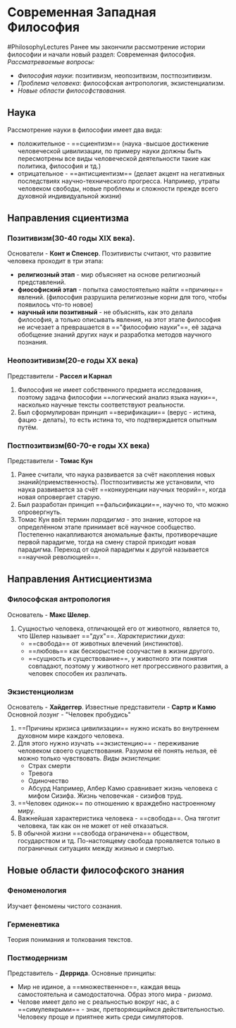 # Современная Западная Философия
#PhilosophyLectures 
Ранее мы закончили рассмотрение истории философии и начали новый раздел: Современная философия.
*Рассматреваемые вопросы:*
- *Философия науки*: позитивизм, неопозитвизм, постпозитивизм.
- *Проблема человека*: философская антропология, экзистенциализм.
- *Новые области философствования.*

## Наука
Рассмотрение науки в философии имеет два вида:
- положительное - ==сциентизм== (наука -высшое достижение человеческой цивилизации, по примеру науки должны быть пересмотрены все виды человеческой деятельности такие как политика, философия и тд.)
- отрицательное - ==антисциентизм== (делает акцент на негативных последствиях научно-технического прогресса. Например, утраты человеком свободы, новые проблемы и сложности прежде всего духовной индивидуальной жизни)

## Направления сциентизма
### Позитивизм(30-40 годы XIX века).
Основатели - **Конт и Спенсер**.
Позитивисты считают, что развитие человека проходит в три этапа:
- **религиозный этап** - мир объясняет на основе религиозный представлений.
- **фиософиский этап** - попытка самостоятельно найти ==причины== явлений. (философия разрушила религиозные корни для того, чтобы появилось что-то новое)
- **научный или позитивный** - не объяснять, как это делала философия, а только описывать явления, на этот этапе философия не исчезает а преврашается в =="философию науки"==, её задача обобщение знаний других наук и разработка методов научного познания.

### Неопозитивизм(20-е годы XX  века)
Представители - **Рассел и Карнал**
1) Философия не имеет собственного предмета исследования, поэтому задача философии ==логический анализ языка науки==, насколько научные тексты соответствуют реальности.
2) Был сформулирован принцип ==верификации== (верус - истина, фацио - делать), то есть истина то, что подтверждается опытным путём.

### Постпозитвизм(60-70-e годы XX века)
Представители -  **Томас Кун**
1) Ранее считали, что наука развивается за счёт накопления новых знаний(приемственность). Постпозитивисты же установили, что наука развивается за счёт ==конкуренции научных теорий==, когда новая опровергает старую. 
2) Был разработан принцип ==фальсификации==, научно то, что можно опровергнуть.
3) Томас Кун ввёл термин *парадигма* - это знание, которое на определённом этапе принимает всё научное сообщество. Постепенно накапливаются аномальные факты, противоречащие первой парадигме, тогда на смену старой приходит новая парадигма. Переход от одной парадигмы к другой называется ==научной революцией==.

## Направления Антисциентизма
### Философская антропология
Основатель - **Макс Шелер**.
1) Сущностью человека, отличающей его от животного, является то, что Шелер называет =="дух"==.
*Характеристики духа*:
	- ==свобода== от животных влечений (инстинктов).
	- ==любовь== как бескорыстное сооучастие в жизни другого.
	- ==сущность и существование==, у животного эти понятия совпадают, поэтому у животного нет прогрессивного развития, а человек способен их различать.

### Экзистенциолизм
Основатель - **Хайдеггер**.
Известные представители - **Сартр и Камю**
Основной лозунг - "Человек пробудись"
1) ==Причины кризиса цивилизации== нужно искать во внутреннем духовном мире каждого человека.
2) Для этого нужно изучать ==экзистенцию== - переживание человеком своего существования. Разумом её понять нельзя, её можно только чувствовать.
	 *Виды экзистенции*:
	 - Страх смерти
	 - Тревога
	 - Одиночество
	 - Абсурд
	Например, Албер Камю сравнивает жизнь человека с мифом Сизифа. Жизнь человечкая - сизифов труд.
3) ==Человек одинок== по отношению к враждебно настроенному миру.
4) Важнейшая характеристика человека - ==свобода==. Она тяготит человека, так как он не может от неё отказаться. 
5) В обычной жизни ==свобода ограничена== обществом, государством и тд. По-настоящему свобода проявляется только в пограничных ситуациях между жизнью и смертью.


## Новые области философского знания
### Феноменология
Изучает феномены чистого сознания.

### Герменевтика
Теория понимания и толкования текстов.

### Постмодернизм
Представитель - **Деррида**.
Основные принципы:
- Мир не идиное, а ==множественное==, каждая вещь самостоятельна и самодостаточна. Образ этого мира - *ризома*.
- Челове имеет дело не с реальностью вокруг нас, а с ==симулеякрыми== - знак, претворяющиймся действительностью. Человеку проще и приятнее жить среди симуляторов.